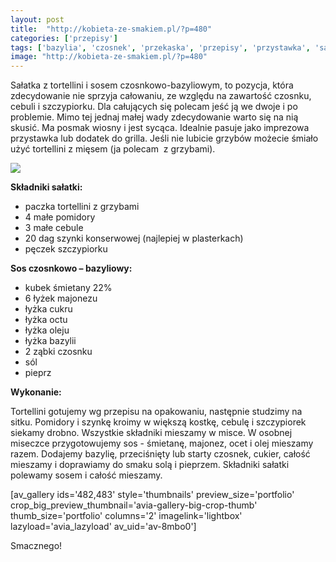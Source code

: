 ```yaml
---
layout: post
title:  "http://kobieta-ze-smakiem.pl/?p=480"
categories: ['przepisy']
tags: ['bazylia', 'czosnek', 'przekaska', 'przepisy', 'przystawka', 'salatki', 'tortellini', 'wege']
image: "http://kobieta-ze-smakiem.pl/?p=480"
---
```

Sałatka z tortellini i sosem czosnkowo-bazyliowym, to pozycja, która zdecydowanie nie sprzyja całowaniu, ze względu na zawartość czosnku, cebuli i szczypiorku. Dla całujących się polecam jeść ją we dwoje i po problemie. Mimo tej jednaj małej wady zdecydowanie warto się na nią skusić. Ma posmak wiosny i jest sycąca. Idealnie pasuje jako imprezowa przystawka lub dodatek do grilla. Jeśli nie lubicie grzybów możecie śmiało użyć tortellini z mięsem (ja polecam  z grzybami).


![](https://kobietazesmakiem.pl/wp-content/uploads/2015/02/salatka-z-tortellini-300x225.jpg)



**Składniki sałatki:**
* paczka tortellini z grzybami
* 4 małe pomidory
* 3 małe cebule
* 20 dag szynki konserwowej (najlepiej w plasterkach)
* pęczek szczypiorku


**Sos czosnkowo – bazyliowy:**
* kubek śmietany 22%
* 6 łyżek majonezu
* łyżka cukru
* łyżka octu
* łyżka oleju
* łyżka bazylii
* 2 ząbki czosnku
* sól
* pieprz


**Wykonanie:**

Tortellini gotujemy wg przepisu na opakowaniu, następnie studzimy na sitku. Pomidory i szynkę kroimy w większą kostkę, cebulę i szczypiorek siekamy drobno. Wszystkie składniki mieszamy w misce. W osobnej miseczce przygotowujemy sos - śmietanę, majonez, ocet i olej mieszamy razem. Dodajemy bazylię, przeciśnięty lub starty czosnek, cukier, całość mieszamy i doprawiamy do smaku solą i pieprzem. Składniki sałatki polewamy sosem i całość mieszamy.

[av\_gallery ids='482,483' style='thumbnails' preview\_size='portfolio' crop\_big\_preview\_thumbnail='avia-gallery-big-crop-thumb' thumb\_size='portfolio' columns='2' imagelink='lightbox' lazyload='avia\_lazyload' av\_uid='av-8mbo0']

Smacznego!
    